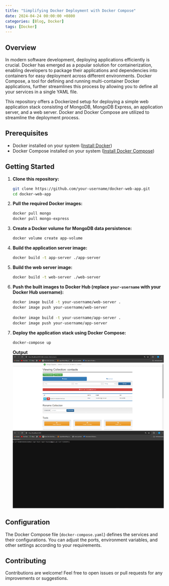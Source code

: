 ```yaml
---
title: "Simplifying Docker Deployment with Docker Compose"
date: 2024-04-24 00:00:00 +0800
categories: [Blog, Docker]
tags: [Docker]   
---
```



## Overview
In modern software development, deploying applications efficiently is crucial. Docker has emerged as a popular solution for containerization, enabling developers to package their applications and dependencies into containers for easy deployment across different environments. Docker Compose, a tool for defining and running multi-container Docker applications, further streamlines this process by allowing you to define all your services in a single YAML file.

This repository offers a Dockerized setup for deploying a simple web application stack consisting of MongoDB, MongoDB Express, an application server, and a web server. Docker and Docker Compose are utilized to streamline the deployment process.

## Prerequisites

- Docker installed on your system ([Install Docker](https://docs.docker.com/get-docker/))
- Docker Compose installed on your system ([Install Docker Compose](https://docs.docker.com/compose/install/))

## Getting Started

1. **Clone this repository:**

    ```bash
    git clone https://github.com/your-username/docker-web-app.git
    cd docker-web-app
    ```

2. **Pull the required Docker images:**

    ```bash
    docker pull mongo
    docker pull mongo-express
    ```

3. **Create a Docker volume for MongoDB data persistence:**

    ```bash
    docker volume create app-volume
    ```

4. **Build the application server image:**

    ```bash
    docker build -t app-server ./app-server
    ```

5. **Build the web server image:**

    ```bash
    docker build -t web-server ./web-server
    ```

6. **Push the built images to Docker Hub (replace `your-username` with your Docker Hub username):**

    ```bash
    docker image build -t your-username/web-server .
    docker image push your-username/web-server

    docker image build -t your-username/app-server .
    docker image push your-username/app-server
    ```

7. **Deploy the application stack using Docker Compose:**

    ```bash
    docker-compose up
    ```
    **Output**
    ![alt text](image-3.png)
    ![alt text](image-4.png)

## Configuration

The Docker Compose file (`docker-compose.yaml`) defines the services and their configurations. You can adjust the ports, environment variables, and other settings according to your requirements.

## Contributing


Contributions are welcome! Feel free to open issues or pull requests for any improvements or suggestions.


